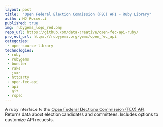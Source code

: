 ```yaml
---
layout: post
title:  "Open Federal Election Commission (FEC) API - Ruby Library"
author: MJ Rossetti
published: true
img: rubygems_logo_red.png
repo_url: https://github.com/data-creative/open-fec-api-ruby/
project_url: https://rubygems.org/gems/open_fec_api
categories:
 - open-source-library
technologies:
 - ruby
 - rubygems
 - bundler
 - rake
 - json
 - httparty
 - open-fec-api
 - api
 - git
 - rspec
---
```


A ruby interface to the [Open Federal Elections Commission (FEC) API](https://api.open.fec.gov/developers/).
 Returns data about election candidates and committees. Includes options to customize API requests.
